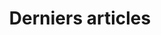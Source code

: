 ---
title: "Derniers articles"
subtitle: ""
# meta description
description: "L'actualité de l'écosystème du maintien dans l'emploi et l'inclustion avec Tech4Work"
draft: false
---